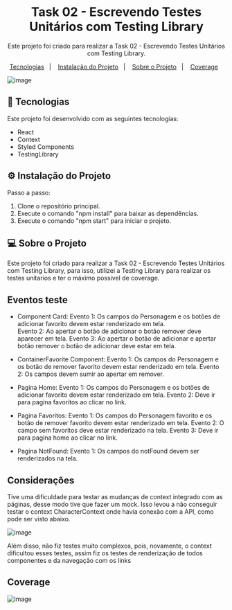 <h1 align="center"> Task 02 - Escrevendo Testes Unitários com Testing Library </h1>

<p align="center">
  Este projeto foi criado para realizar a Task 02 - Escrevendo Testes Unitários com Testing Library.
</p>

<p align="center">
  <a href="#-tecnologias">Tecnologias</a>&nbsp;&nbsp;&nbsp;|&nbsp;&nbsp;&nbsp;
  <a href="#%EF%B8%8F-instalação-do-projeto">Instalação do Projeto</a>&nbsp;&nbsp;&nbsp;|&nbsp;&nbsp;&nbsp;
  <a href="#-sobre-o-projeto">Sobre o Projeto</a>&nbsp;&nbsp;&nbsp;|&nbsp;&nbsp;&nbsp;
  <a href="#coverage">Coverage</a>&nbsp;&nbsp;&nbsp;
</p>

![image](https://github.com/GustavoCanellasAvelineRocha/Favoritos-GameOfThrones/assets/125305894/e7364a1f-79e3-4079-b03c-2b15a4f5713a)


## 🚀 Tecnologias

Este projeto foi desenvolvido com as seguintes tecnologias:

- React
- Context 
- Styled Components
- TestingLibrary
  
## ⚙️ Instalação do Projeto

Passo a passo:

1. Clone o repositório principal.
2. Execute o comando "npm install" para baixar as dependências.
3. Execute o comando "npm start" para iniciar o projeto.

## 💻 Sobre o Projeto

Este projeto foi criado para realizar a Task 02 - Escrevendo Testes Unitários com Testing Library, para isso, utilizei a Testing Library para realizar os testes unitarios e ter o máximo possivel de coverage.

## Eventos teste

- Component Card:
Evento 1: Os campos do Personagem e os botões de adicionar favorito devem estar renderizado em tela.  
Evento 2: Ao apertar o botão de adicionar o botão remover deve aparecer em tela.
Evento 3: Ao apertar o botão de adicionar e apertar botão remover o botão de adicionar deve estar em tela.

- ContainerFavorite Component:
Evento 1: Os campos do Personagem e os botão de remover favorito devem estar renderizado em tela.
Evento 2: Os campos devem sumir ao apertar em remover.

- Pagina Home:
Evento 1: Os campos do Personagem e os botões de adicionar favorito devem estar renderizado em tela.
Evento 2: Deve ir para pagina favoritos ao clicar no link.

- Pagina Favoritos:
Evento 1: Os campos do Personagem favorito e os botão de remover favorito devem estar renderizado em tela.
Evento 2: O campo sem favoritos deve estar renderizado na tela.
Evento 3: Deve ir para pagina home ao clicar no link.

- Pagina NotFound:
Evento 1: Os campos do notFound devem ser renderizados na tela.

## Considerações

Tive uma dificuldade para testar as mudanças de context integrado com as páginas, desse modo tive que fazer um mock. Isso levou a não conseguir testar o context CharacterContext onde havia conexão com a API, como pode ser visto abaixo.

![image](https://github.com/GustavoCanellasAvelineRocha/task02-TestesUnitarios/assets/125305894/4eacb6da-6de7-41d6-87f9-e36495c37fb7)

Além disso, não fiz testes muito complexos, pois, novamente, o context dificultou esses testes, assim fiz os testes de renderização de todos componentes e da navegação com os links

## Coverage

![image](https://github.com/GustavoCanellasAvelineRocha/task02-TestesUnitarios/assets/125305894/787ab330-8aab-42f4-9d7f-f76d0abdea24)

